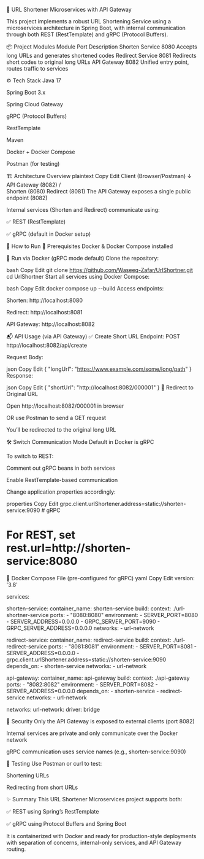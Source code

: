 
🔗 URL Shortener Microservices with API Gateway

This project implements a robust URL Shortening Service using a microservices architecture in Spring Boot, with internal communication through both REST (RestTemplate) and gRPC (Protocol Buffers).

📦 Project Modules
Module	Port	Description
Shorten Service	8080	Accepts long URLs and generates shortened codes
Redirect Service	8081	Redirects short codes to original long URLs
API Gateway	8082	Unified entry point, routes traffic to services

⚙️ Tech Stack
Java 17

Spring Boot 3.x

Spring Cloud Gateway

gRPC (Protocol Buffers)

RestTemplate

Maven

Docker + Docker Compose

Postman (for testing)

🏗️ Architecture Overview
plaintext
Copy
Edit
Client (Browser/Postman)
        ↓
   API Gateway (8082)
    /             \
Shorten (8080)   Redirect (8081)
The API Gateway exposes a single public endpoint (8082)

Internal services (Shorten and Redirect) communicate using:

✅ REST (RestTemplate)

✅ gRPC (default in Docker setup)

🚀 How to Run
🔧 Prerequisites
Docker & Docker Compose installed

🔄 Run via Docker (gRPC mode default)
Clone the repository:

bash
Copy
Edit
git clone https://github.com/Waseeq-Zafar/UrlShortner.git
cd UrlShortner
Start all services using Docker Compose:

bash
Copy
Edit
docker compose up --build
Access endpoints:

Shorten: http://localhost:8080

Redirect: http://localhost:8081

API Gateway: http://localhost:8082


📬 API Usage (via API Gateway)
✅ Create Short URL
Endpoint: POST http://localhost:8082/api/create

Request Body:

json
Copy
Edit
{
  "longUrl": "https://www.example.com/some/long/path"
}
Response:

json
Copy
Edit
{
  "shortUrl": "http://localhost:8082/000001"
}
🔁 Redirect to Original URL

Open http://localhost:8082/000001 in browser

OR use Postman to send a GET request

You’ll be redirected to the original long URL

🛠️ Switch Communication Mode
Default in Docker is gRPC

To switch to REST:

Comment out gRPC beans in both services

Enable RestTemplate-based communication

Change application.properties accordingly:

properties
Copy
Edit
grpc.client.urlShortener.address=static://shorten-service:9090  # gRPC
# For REST, set rest.url=http://shorten-service:8080
🐳 Docker Compose File (pre-configured for gRPC)
yaml
Copy
Edit
version: '3.8'

services:

  shorten-service:
    container_name: shorten-service
    build:
      context: ./url-shortner-service
    ports:
      - "8080:8080"
    environment:
      - SERVER_PORT=8080
      - SERVER_ADDRESS=0.0.0.0
      - GRPC_SERVER_PORT=9090
      - GRPC_SERVER_ADDRESS=0.0.0.0
    networks:
      - url-network

  redirect-service:
    container_name: redirect-service
    build:
      context: ./url-redirect-service
    ports:
      - "8081:8081"
    environment:
      - SERVER_PORT=8081
      - SERVER_ADDRESS=0.0.0.0
      - grpc.client.urlShortener.address=static://shorten-service:9090
    depends_on:
      - shorten-service
    networks:
      - url-network

  api-gateway:
    container_name: api-gateway
    build:
      context: ./api-gateway
    ports:
      - "8082:8082"
    environment:
      - SERVER_PORT=8082
      - SERVER_ADDRESS=0.0.0.0
    depends_on:
      - shorten-service
      - redirect-service
    networks:
      - url-network

networks:
  url-network:
    driver: bridge
    
🔐 Security
Only the API Gateway is exposed to external clients (port 8082)

Internal services are private and only communicate over the Docker network

gRPC communication uses service names (e.g., shorten-service:9090)

🧪 Testing
Use Postman or curl to test:

Shortening URLs

Redirecting from short URLs

✨ Summary
This URL Shortener Microservices project supports both:

✅ REST using Spring’s RestTemplate

✅ gRPC using Protocol Buffers and Spring Boot

It is containerized with Docker and ready for production-style deployments with separation of concerns, internal-only services, and API Gateway routing.

